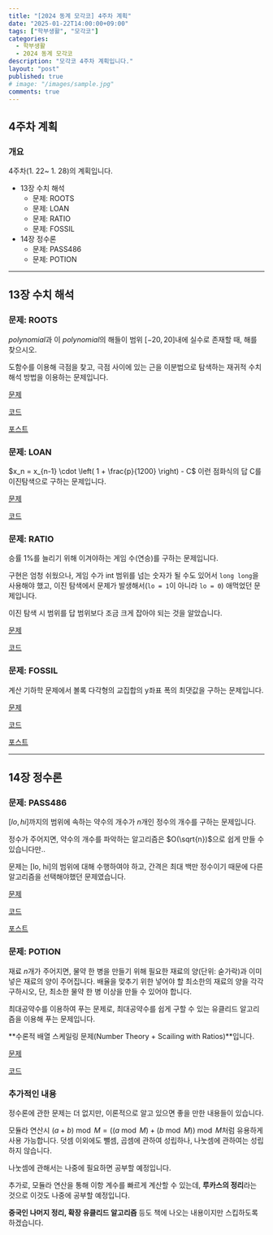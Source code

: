 ```yaml
---
title: "[2024 동계 모각코] 4주차 계획"
date: "2025-01-22T14:00:00+09:00"
tags: ["학부생활", "모각코"]
categories: 
  - 학부생활
  - 2024 동계 모각코
description: "모각코 4주차 계획입니다."
layout: "post"
published: true
# image: "/images/sample.jpg"
comments: true
---
```


## 4주차 계획
### 개요
4주차(1. 22~ 1. 28)의 계획입니다.
- 13장 수치 해석
  - 문제: ROOTS
  - 문제: LOAN
  - 문제: RATIO
  - 문제: FOSSIL
- 14장 정수론
  - 문제: PASS486
  - 문제: POTION

* * *

## 13장 수치 해석
### 문제: ROOTS
$polynomial$과 이 $polynomial$의 해들이 범위 $[-20, 20]$내에 실수로 존재할 때, 해를 찾으시오.

도함수를 이용해 극점을 찾고, 극점 사이에 있는 근을 이분법으로 탐색하는 재귀적 수치해석 방법을 이용하는 문제입니다.

[문제](https://algospot.com/judge/problem/read/ROOTS)

[코드](https://github.com/sossos5989/algospot/blob/main/roots.cc)

[포스트](https://sossos5989.github.io/posts/%EC%95%8C%EA%B3%A0%EB%A6%AC%EC%A6%98/%EC%A2%85%EB%A7%8C%EB%B6%81/11/)

### 문제: LOAN
$x_n = x_{n-1} \cdot \left( 1 + \frac{p}{1200} \right) - C$ 이런 점화식의 답 C를 이진탐색으로 구하는 문제입니다.

[문제](https://algospot.com/judge/problem/read/LOAN)

[코드](https://github.com/sossos5989/algospot/blob/main/loan.cc)

### 문제: RATIO
승률 1%를 늘리기 위해 이겨야하는 게임 수(연승)를 구하는 문제입니다.

구현은 엄청 쉬웠으나, 게임 수가 int 범위를 넘는 숫자가 될 수도 있어서 `long long`을 사용해야 했고, 이진 탐색에서 문제가 발생해서(`lo = 1`이 아니라 `lo = 0`) 애먹었던 문제입니다. 

이진 탐색 시 범위를 답 범위보다 조금 크게 잡아야 되는 것을 알았습니다.

[문제](https://algospot.com/judge/problem/read/RATIO)

[코드](https://github.com/sossos5989/algospot/blob/main/RATIO.cc)


### 문제: FOSSIL
계산 기하학 문제에서 볼록 다각형의 교집합의 y좌표 폭의 최댓값을 구하는 문제입니다.

[문제](https://algospot.com/judge/problem/read/FOSSIL)

[코드](https://github.com/sossos5989/algospot/blob/main/fossil.cc)

[포스트](https://sossos5989.github.io/posts/%EC%95%8C%EA%B3%A0%EB%A6%AC%EC%A6%98/%EC%A2%85%EB%A7%8C%EB%B6%81/12/)

* * *

## 14장 정수론
### 문제: PASS486
$[lo, hi]$까지의 범위에 속하는 약수의 개수가 $n$개인 정수의 개수를 구하는 문제입니다.

정수가 주어지면, 약수의 개수를 파악하는 알고리즘은 $O(\sqrt{n})$으로 쉽게 만들 수 있습니다만..

문제는 [lo, hi]의 범위에 대해 수행하여야 하고, 간격은 최대 백만 정수이기 때문에 다른 알고리즘을 선택해야했던 문제였습니다.

[문제](https://algospot.com/judge/problem/read/PASS486)

[코드](https://github.com/sossos5989/algospot/blob/main/pass486.cc)

[포스트](https://sossos5989.github.io/posts/%EC%95%8C%EA%B3%A0%EB%A6%AC%EC%A6%98/%EC%A2%85%EB%A7%8C%EB%B6%81/13/)

### 문제: POTION
재료 $n$개가 주어지면, 물약 한 병을 만들기 위해 필요한 재료의 양(단위: 숟가락)과 이미 넣은 재료의 양이 주어집니다. 배율을 맞추기 위한 넣어야 할 최소한의 재료의 양을 각각 구하시오, 단, 최소한 물약 한 병 이상을 만들 수 있어야 합니다.

최대공약수를 이용하여 푸는 문제로, 최대공약수를 쉽게 구할 수 있는 유클리드 알고리즘을 이용해 푸는 문제입니다.

**수론적 배열 스케일링 문제(Number Theory + Scailing with Ratios)**입니다.

[문제](https://algospot.com/judge/problem/read/POTION)

[코드](https://github.com/sossos5989/algospot/blob/main/potion.cc)

### 추가적인 내용
정수론에 관한 문제는 더 없지만, 이론적으로 알고 있으면 좋을 만한 내용들이 있습니다.

모듈라 연산시 $(a+b) \bmod M = ((a\bmod M) + (b \bmod M)) \bmod M$처럼 유용하게 사용 가능합니다. 덧셈 이외에도 뺄셈, 곱셈에 관하여 성립하나, 나눗셈에 관하여는 성립하지 않습니다.

나눗셈에 관해서는 나중에 필요하면 공부할 예정입니다.

추가로, 모듈라 연산을 통해 이항 계수를 빠르게 계산할 수 있는데, **루카스의 정리**라는 것으로 이것도 나중에 공부할 예정입니다.

**중국인 나머지 정리, 확장 유클리드 알고리즘** 등도 책에 나오는 내용이지만 스킵하도록 하겠습니다.
